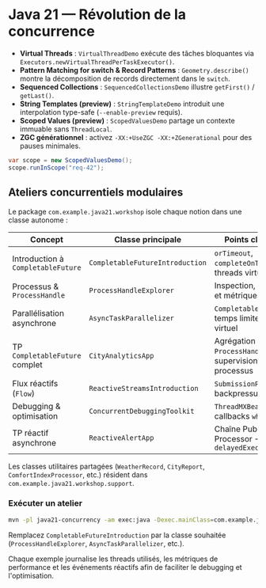 # Java 21 — Révolution de la concurrence

- **Virtual Threads** : `VirtualThreadDemo` exécute des tâches bloquantes via `Executors.newVirtualThreadPerTaskExecutor()`.
- **Pattern Matching for switch & Record Patterns** : `Geometry.describe()` montre la décomposition de records directement dans le `switch`.
- **Sequenced Collections** : `SequencedCollectionsDemo` illustre `getFirst()` / `getLast()`.
- **String Templates (preview)** : `StringTemplateDemo` introduit une interpolation type-safe (`--enable-preview` requis).
- **Scoped Values (preview)** : `ScopedValuesDemo` partage un contexte immuable sans `ThreadLocal`.
- **ZGC générationnel** : activez `-XX:+UseZGC -XX:+ZGenerational` pour des pauses minimales.

```java
var scope = new ScopedValuesDemo();
scope.runInScope("req-42");
```

## Ateliers concurrentiels modulaires

Le package `com.example.java21.workshop` isole chaque notion dans une classe autonome :

| Concept | Classe principale | Points clés Java 9+ |
| --- | --- | --- |
| Introduction à `CompletableFuture` | `CompletableFutureIntroduction` | `orTimeout`, `completeOnTimeout`, threads virtuels |
| Processus & `ProcessHandle` | `ProcessHandleExplorer` | Inspection, supervision et métriques CPU |
| Parallélisation asynchrone | `AsyncTaskParallelizer` | `CompletableFuture.allOf`, temps limites, exécuteur virtuel |
| TP `CompletableFuture` complet | `CityAnalyticsApp` | Agrégation de données, `ProcessHandle`, supervision de sous-processus |
| Flux réactifs (`Flow`) | `ReactiveStreamsIntroduction` | `SubmissionPublisher`, backpressure manuel |
| Debugging & optimisation | `ConcurrentDebuggingToolkit` | `ThreadMXBean`, timeouts, callbacks `whenComplete` |
| TP réactif asynchrone | `ReactiveAlertApp` | Chaîne Publisher → Processor → Subscriber, `delayedExecutor` |

Les classes utilitaires partagées (`WeatherRecord`, `CityReport`, `ComfortIndexProcessor`, etc.) résident dans `com.example.java21.workshop.support`.

### Exécuter un atelier

```bash
mvn -pl java21-concurrency -am exec:java -Dexec.mainClass=com.example.java21.workshop.CompletableFutureIntroduction
```

Remplacez `CompletableFutureIntroduction` par la classe souhaitée (`ProcessHandleExplorer`, `AsyncTaskParallelizer`, etc.).

Chaque exemple journalise les threads utilisés, les métriques de performance et les événements réactifs afin de faciliter le debugging et l'optimisation.
